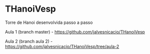 THanoiVesp
==========

Torre de Hanoi desenvolvida passo a passo

Aula 1 (branch master) - https://github.com/jalvesnicacio/THanoiVesp

Aula 2 (branch aula 2) - https://github.com/jalvesnicacio/THanoiVesp/tree/aula-2